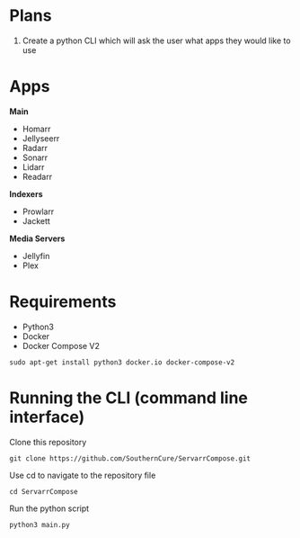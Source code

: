 # Plans

1. Create a python CLI which will ask the user what apps they would like to use

# Apps

**Main**
- Homarr
- Jellyseerr
- Radarr
- Sonarr
- Lidarr
- Readarr

**Indexers**
- Prowlarr
- Jackett

**Media Servers**
- Jellyfin
- Plex

# Requirements

- Python3
- Docker
- Docker Compose V2

```
sudo apt-get install python3 docker.io docker-compose-v2
```

# Running the CLI (command line interface)

Clone this repository
```
git clone https://github.com/SouthernCure/ServarrCompose.git
```

Use cd to navigate to the repository file
```
cd ServarrCompose
```

Run the python script
```
python3 main.py
```